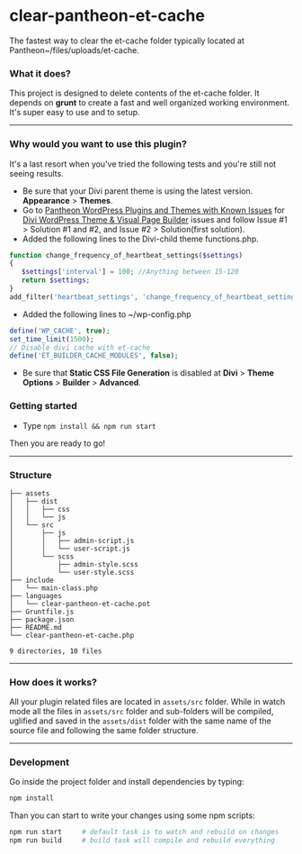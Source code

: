 # clear-pantheon-et-cache
The fastest way to clear the et-cache folder typically located at Pantheon~/files/uploads/et-cache.

### What it does?
This project is designed to delete contents of the et-cache folder.
It depends on __grunt__ to create a fast and well organized working environment. It's super easy to use and to setup.

---

### Why would you want to use this plugin?
It's a last resort when you've tried the following tests and you're still not seeing results.

+ Be sure that your Divi parent theme is using the latest version. **Appearance** > **Themes**.
+ Go to [Pantheon WordPress Plugins and Themes with Known Issues](https://pantheon.io/docs/plugins-known-issues) for [Divi WordPress Theme & Visual Page Builder](https://pantheon.io/docs/plugins-known-issues#divi-wordpress-theme--visual-page-builder) issues and follow Issue #1 > Solution #1 and #2, and Issue #2 > Solution(first solution).
+ Added the following lines to the Divi-child theme functions.php. 
```php
function change_frequency_of_heartbeat_settings($settings)
{
   $settings['interval'] = 100; //Anything between 15-120
   return $settings;
}
add_filter('heartbeat_settings', 'change_frequency_of_heartbeat_settings');
```
+ Added the following lines to ~/wp-config.php
```php
define('WP_CACHE', true);
set_time_limit(1500);
// Disable divi cache with et-cache
define('ET_BUILDER_CACHE_MODULES', false);
```
+ Be sure that **Static CSS File Generation** is disabled at **Divi** > **Theme Options** > **Builder** > **Advanced**.

### Getting started
+ Type `npm install && npm run start`

Then you are ready to go!

---

### Structure
```
├── assets
│   ├── dist
│   │   ├── css
│   │   └── js
│   └── src
│       ├── js
│       │   ├── admin-script.js
│       │   └── user-script.js
│       └── scss
│           ├── admin-style.scss
│           └── user-style.scss
├── include
│   └── main-class.php
├── languages
│   └── clear-pantheon-et-cache.pot
├── Gruntfile.js
├── package.json
├── README.md
└── clear-pantheon-et-cache.php

9 directories, 10 files
```

---

### How does it works?
All your plugin related files are located in `assets/src` folder.
While in watch mode all the files in `assets/src` folder and sub-folders will be compiled, uglified and saved in the `assets/dist` folder with the same name of the source file and following the same folder structure.

---

### Development

Go inside the project folder and install dependencies by typing:

```bash
npm install
```

Than you can start to write your changes using some npm scripts:

```bash
npm run start     # default task is to watch and rebuild on changes
npm run build     # build task will compile and rebuild everything
```

